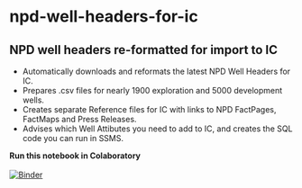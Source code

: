 # npd-well-headers-for-ic

<h2>NPD well headers re-formatted for import to IC</h2>

- Automatically downloads and reformats the latest NPD Well Headers for IC.<br>
- Prepares .csv files for nearly 1900 exploration and 5000 development wells.<br>
- Creates separate Reference files for IC with links to NPD FactPages, FactMaps and Press Releases.<br>
- Advises which Well Attibutes you need to add to IC, and creates the SQL code you can run in SSMS.<br>

<b>Run this notebook in Colaboratory</b><br><br>
[![Binder](https://mybinder.org/badge_logo.svg)](https://mybinder.org/v2/gh/awgeo/npd-well-headers-for-ic/master)

